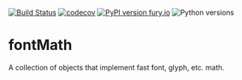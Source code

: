 [![Build Status](https://github.com/robotools/fontMath/workflows/Tests/badge.svg)](https://github.com/robotools/fontMath/actions?query=workflow%3ATests)
[![codecov](https://codecov.io/gh/robotools/fontMath/branch/master/graph/badge.svg)](https://codecov.io/gh/robotools/fontMath)
[![PyPI version fury.io](https://badge.fury.io/py/fontMath.svg)](https://pypi.org/project/fontMath/)
![Python versions](https://img.shields.io/badge/python-3.8%2C%203.9%2C%203.10%2C%203.11-blue.svg)

# fontMath
A collection of objects that implement fast font, glyph, etc. math.

